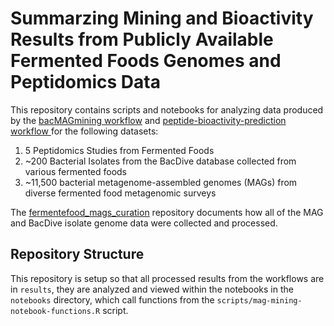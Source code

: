 # Summarzing Mining and Bioactivity Results from Publicly Available Fermented Foods Genomes and Peptidomics Data

This repository contains scripts and notebooks for analyzing data produced by the [bacMAGmining workflow](https://github.com/elizabethmcd/bacMAGmining) and [peptide-bioactivity-prediction workflow ](https://github.com/elizabethmcd/peptide-bioactivity-prediction) for the following datasets: 

1.  5 Peptidomics Studies from Fermented Foods
2.  \~200 Bacterial Isolates from the BacDive database collected from various fermented foods
3.  \~11,500 bacterial metagenome-assembled genomes (MAGs) from diverse fermented food metagenomic surveys

The [fermentefood_mags_curation](https://github.com/Fermentos-Group/fermentedfood_mags_curation) repository documents how all of the MAG and BacDive isolate genome data were collected and processed.

## Repository Structure

This repository is setup so that all processed results from the workflows are in `results`, they are analyzed and viewed within the notebooks in the `notebooks` directory, which call functions from the `scripts/mag-mining-notebook-functions.R` script. 
